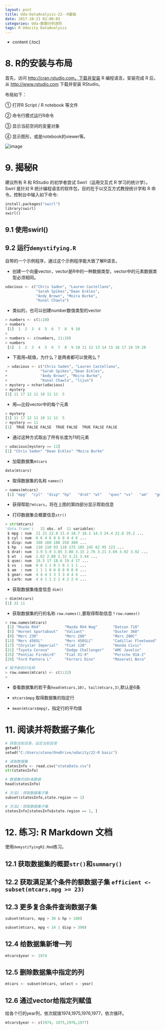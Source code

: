 ```yaml
---
layout: post
title: Uda-DataAnalysis-22--R基础
date: 2017-10-21 02:00:03
categories: Uda-数据分析进阶
tags: R Udacity DataAnalysis 
---
```

* content
{:toc}


# 8. R的安装与布局

首先，访问 http://cran.rstudio.com，下载并安装 R 编程语言。安装完成 R 后，从 http://www.rstudio.com 下载并安装 RStudio。

布局如下：

① 打开R Script / R notebook 等文件

② 命令行模式运行R命令

③ 显示当前空间的变量对象

④ 显示图形，或是notebook的viewer等。

![image](https://user-images.githubusercontent.com/18595935/31893251-0a6c1c6c-b846-11e7-8855-96c3f0cc7c36.png)

# 9. 揭秘R

建议所有 R 和 RStudio 的初学者尝试 Swirl（运用交互式 R 学习的统计学）。Swirl 是针对 R 统计编程语言的软件包，目的在于以交互方式教授统计学和 R 命令。控制台中输入如下命令:

```python
install.packages("swirl") 
library(swirl) 
swirl()
```

## 9.1 使用swirl()

## 9.2 运行`demystifying.R`

自带的一个示例程序，通过这个示例程序能大致了解R语言。

- 创建一个向量vector，vector是R中的一种数据类型，vector中的元素数据类型必须相同。

```python
udacious <- c("Chris Saden", "Lauren Castellano",
              "Sarah Spikes","Dean Eckles",
              "Andy Brown", "Moira Burke",
              "Kunal Chawla")
```

- 类似的，也可以创建number数值类型的vector

```python
> numbers <- c(1:10)
> numbers
 [1]  1  2  3  4  5  6  7  8  9 10
> 
> numbers <- c(numbers, 11:20)
> numbers
 [1]  1  2  3  4  5  6  7  8  9 10 11 12 13 14 15 16 17 18 19 20
```

- 下面用`=`赋值，为什么？是两者都可以使用么？

```python
 > udacious <- c("Chris Saden", "Lauren Castellano",
+               "Sarah Spikes","Dean Eckles",
+               "Andy Brown", "Moira Burke",
+               "Kunal Chawla", "lijun")
> mystery = nchar(udacious)
> mystery
[1] 11 17 12 11 10 11 12  5
```

- 用`==`比较vector中的每个元素

```python
> mystery
[1] 11 17 12 11 10 11 12  5
> mystery == 11
[1]  TRUE FALSE FALSE  TRUE FALSE  TRUE FALSE FALSE
```

- 通过这种方式取出了所有长度为11的元素

```python
> udacious[mystery == 11]
[1] "Chris Saden" "Dean Eckles" "Moira Burke"
```

- 加载数据集`mtcars`

```python
data(mtcars)
```

- 取得数据集的名称 `names()`

```python
> names(mtcars)
 [1] "mpg"  "cyl"  "disp" "hp"   "drat" "wt"   "qsec" "vs"   "am"   "gear" "carb"
```

-  获得帮助`?mtcars`，将在上图的第四部分显示帮助信息

-  打印数据集合概要信息`str()`

```python
> str(mtcars)
'data.frame':   32 obs. of  11 variables:
 $ mpg : num  21 21 22.8 21.4 18.7 18.1 14.3 24.4 22.8 19.2 ...
 $ cyl : num  6 6 4 6 8 6 8 4 4 6 ...
 $ disp: num  160 160 108 258 360 ...
 $ hp  : num  110 110 93 110 175 105 245 62 95 123 ...
 $ drat: num  3.9 3.9 3.85 3.08 3.15 2.76 3.21 3.69 3.92 3.92 ...
 $ wt  : num  2.62 2.88 2.32 3.21 3.44 ...
 $ qsec: num  16.5 17 18.6 19.4 17 ...
 $ vs  : num  0 0 1 1 0 1 0 1 1 1 ...
 $ am  : num  1 1 1 0 0 0 0 0 0 0 ...
 $ gear: num  4 4 4 3 3 3 3 4 4 4 ...
 $ carb: num  4 4 1 1 2 1 4 2 2 4 ...
```

- 获取数据集维度信息 `dim()`

```python
> dim(mtcars)
[1] 32 11
```

- 获取数据集的行的名称 `row.names()`,要取得帮助信息`？row.names()`

```python
> row.names(mtcars)
 [1] "Mazda RX4"           "Mazda RX4 Wag"       "Datsun 710"          "Hornet 4 Drive"     
 [5] "Hornet Sportabout"   "Valiant"             "Duster 360"          "Merc 240D"          
 [9] "Merc 230"            "Merc 280"            "Merc 280C"           "Merc 450SE"         
[13] "Merc 450SL"          "Merc 450SLC"         "Cadillac Fleetwood"  "Lincoln Continental"
[17] "Chrysler Imperial"   "Fiat 128"            "Honda Civic"         "Toyota Corolla"     
[21] "Toyota Corona"       "Dodge Challenger"    "AMC Javelin"         "Camaro Z28"         
[25] "Pontiac Firebird"    "Fiat X1-9"           "Porsche 914-2"       "Lotus Europa"       
[29] "Ford Pantera L"      "Ferrari Dino"        "Maserati Bora"       "Volvo 142E"

# 赋予新的行名称
> row.names(mtcars) <- c(1:32)
>     
```

- 查看数据集的若干条`head(mtcars,10)`，`tail(mtcars,3)`,默认是6条

- `mtcars$mpg` 取得数据集的指定行

- `mean(mtcars$mpg)`，指定行的平均值


# 11. 阅读并将数据子集化

```python
# 获取当前目录，设定当前目录
getwd()
setwd("C:/Users/utane/OneDrive/udacity/22-R basic")

# 读取数据集
statesInfo <- read.csv("stateData.csv")
str(statesInfo)

# 数据集的前6条数据
head(statesInfo)

# 方法1：获取数据集子集
subset(statesInfo,state.region == 1)

# 方法2：获取数据集子集
statesInfo[statesInfo$state.region == 1, ]
```



# 12. 练习: R Markdown 文档

使用` demystifyingR2.Rmd `练习。

## 12.1 获取数据集的概要`str()`和`summary()`

## 12.2 获取满足某个条件的额数据子集 `efficient <- subset(mtcars,mpg >= 23)`

## 12.3 更多复合条件查询数据子集

```python
subset(mtcars, mpg > 30 & hp > 100)

subset(mtcars, mpg < 14 | disp > 390)

```


## 12.4 给数据集新增一列

```python
mtcars$year <- 1974
```

## 12.5 删除数据集中指定的列

```python
mtcars <- subset(mtcars, select = -year)
```

## 12.6 通过vector给指定列赋值

给各个行的year列，依次赋值1974,1975,1976,1977，依次循环。

```python
mtcars$year <- c(1974, 1975,1976,1977)
```

